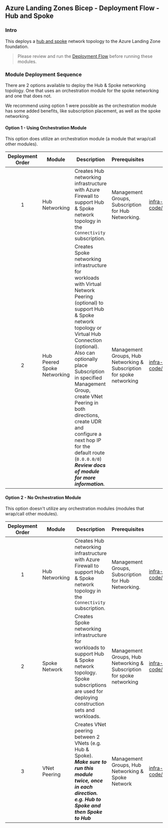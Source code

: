 <!-- markdownlint-disable -->

## Azure Landing Zones Bicep - Deployment Flow - Hub and Spoke

<!-- markdownlint-restore -->

### Intro

This deploys a [hub and spoke](https://docs.microsoft.com/en-us/azure/architecture/reference-architectures/hybrid-networking/hub-spoke) network topology to the Azure Landing Zone foundation.

> Please review and run the [Deployment Flow](https://github.com/Azure/ALZ-Bicep/wiki/DeploymentFlow) before running these modules.

### Module Deployment Sequence

There are 2 options available to deploy the Hub & Spoke networking topology. One that uses an orchestration module for the spoke networking and one that does not.

We recommend using option 1 were possible as the orchestration module has some added benefits, like subscription placement, as well as the spoke networking.

#### Option 1 - Using Orchestration Module

This option does utilize an orchestration module (a module that wrap/call other modules).

| Deployment Order | Module                      | Description                                                                                                                                                                                                                                                                                                                                                                                                            | Prerequisites                                                         | Module Documentation                                                                                                                              |
| :--------------: | --------------------------- | ---------------------------------------------------------------------------------------------------------------------------------------------------------------------------------------------------------------------------------------------------------------------------------------------------------------------------------------------------------------------------------------------------------------------- | --------------------------------------------------------------------- | ------------------------------------------------------------------------------------------------------------------------------------------------- |
|        1         | Hub Networking              | Creates Hub networking infrastructure with Azure Firewall to support Hub & Spoke network topology in the `Connectivity` subscription.                                                                                                                                                                                                                                                                                  | Management Groups, Subscription for Hub Networking.                   | [infra-as-code/bicep/modules/hubNetworking](https://github.com/Azure/ALZ-Bicep/tree/main/infra-as-code/bicep/modules/hubNetworking)               |
|        2         | Hub Peered Spoke Networking | Creates Spoke networking infrastructure for workloads with Virtual Network Peering (optional) to support Hub & Spoke network topology or Virtual Hub Connection (optional). Also can optionally place Subscription in specified Management Group, create VNet Peering in both directions, create UDR and configure a next hop IP for the default route (`0.0.0.0/0`) **_Review docs of module for more information._** | Management Groups, Hub Networking & Subscription for spoke networking | [infra-as-code/bicep/orchestration/hubPeeredSpoke](https://github.com/Azure/ALZ-Bicep/tree/main/infra-as-code/bicep/orchestration/hubPeeredSpoke) |

#### Option 2 - No Orchestration Module

This option doesn't utilize any orchestration modules (modules that wrap/call other modules).

| Deployment Order | Module         | Description                                                                                                                                                                | Prerequisites                                                         | Module Documentation                                                                                                                    |
| :--------------: | -------------- | -------------------------------------------------------------------------------------------------------------------------------------------------------------------------- | --------------------------------------------------------------------- | --------------------------------------------------------------------------------------------------------------------------------------- |
|        1         | Hub Networking | Creates Hub networking infrastructure with Azure Firewall to support Hub & Spoke network topology in the `Connectivity` subscription.                                      | Management Groups, Subscription for Hub Networking.                   | [infra-as-code/bicep/modules/hubNetworking](https://github.com/Azure/ALZ-Bicep/tree/main/infra-as-code/bicep/modules/hubNetworking)     |
|        2         | Spoke Network  | Creates Spoke networking infrastructure for workloads to support Hub & Spoke network topology. Spoke subscriptions are used for deploying construction sets and workloads. | Management Groups, Hub Networking & Subscription for spoke networking | [infra-as-code/bicep/modules/spokeNetworking](https://github.com/Azure/ALZ-Bicep/tree/main/infra-as-code/bicep/modules/spokeNetworking) |
|        3         | VNet Peering   | Creates VNet peering between 2 VNets (e.g. Hub & Spoke). **_Make sure to run this module twice, once in each direction. e.g. Hub to Spoke and then Spoke to Hub_**         | Management Groups, Hub Networking & Spoke Network                     | [infra-as-code/bicep/modules/vnetPeering](https://github.com/Azure/ALZ-Bicep/tree/main/infra-as-code/bicep/modules/vnetPeering)         |
